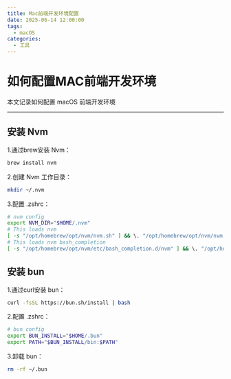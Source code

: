 ```yaml
---
title: Mac前端开发环境配置
date: 2025-06-14 12:00:00
tags:
  - macOS
categories:
  - 工具
---
```


# 如何配置MAC前端开发环境

本文记录如何配置 macOS 前端开发环境

---

## 安装 Nvm

1.通过brew安装 Nvm：

```bash
brew install nvm
```

2.创建 Nvm 工作目录：
```bash
mkdir ~/.nvm
```

3.配置 .zshrc：
```bash
# nvm config
export NVM_DIR="$HOME/.nvm"
# This loads nvm
[ -s "/opt/homebrew/opt/nvm/nvm.sh" ] && \. "/opt/homebrew/opt/nvm/nvm.sh"
# This loads nvm bash_completion
[ -s "/opt/homebrew/opt/nvm/etc/bash_completion.d/nvm" ] && \. "/opt/homebrew/opt/nvm/etc/bash_completion.d/nvm"
```

## 安装 bun

1.通过curl安装 bun：
```bash
curl -fsSL https://bun.sh/install | bash
```

2.配置 .zshrc：
```bash
# bun config
export BUN_INSTALL="$HOME/.bun"
export PATH="$BUN_INSTALL/bin:$PATH"
```

3.卸载 bun：
```bash
rm -rf ~/.bun
```

